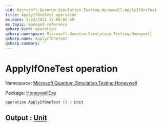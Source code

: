 ```yaml
---
uid: Microsoft.Quantum.Simulation.Testing.Honeywell.ApplyIfOneTest
title: ApplyIfOneTest operation
ms.date: 3/24/2021 12:00:00 AM
ms.topic: managed-reference
qsharp.kind: operation
qsharp.namespace: Microsoft.Quantum.Simulation.Testing.Honeywell
qsharp.name: ApplyIfOneTest
qsharp.summary: ''
---
```


# ApplyIfOneTest operation

Namespace: [Microsoft.Quantum.Simulation.Testing.Honeywell](xref:Microsoft.Quantum.Simulation.Testing.Honeywell)

Package: [HoneywellExe](https://nuget.org/packages/HoneywellExe)




```qsharp
operation ApplyIfOneTest () : Unit
```


## Output : [Unit](xref:microsoft.quantum.lang-ref.unit)

